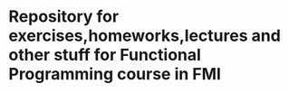 # Repository for exercises,homeworks,lectures and other stuff for Functional Programming course in FMI
